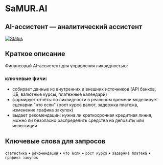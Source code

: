 # SaMUR.AI


## AI-ассистент — аналитический ассистент  
[![Status](https://img.shields.io/badge/status-beta-yellow)](http://hackathon.shai.pro/chat/XgtqeIIGT8nIz4GX) 



## Краткое описание
 Финансовый AI-ассистент для управления ликвидностью:
### ключевые фичи:
- собирает данные из внутренних и внешних источников (API банков, ЦБ,
валютные курсы, платежные календари)
- формирует отчёты по ликвидности в реальном времени
моделирует сценарии "что если" (рост курса валют, задержка платежа,
изменение графика закупок)
- выдает рекомендации: нужна ли краткосрочная кредитная линия, можно ли
безопасно распределить средства на депозиты или инвестиции

## Ключевые слова для запросов 
`статистика` • `рекомендации` • `что если` • `рост курса` • `задержка платежа` • `графика закупок`


